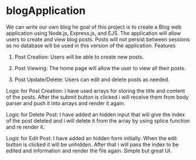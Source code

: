 # blogApplication
We can write our own blog
he goal of this project is to create a Blog web application using Node.js, Express.js, and EJS. The application will allow users to create and view blog posts. Posts will not persist between sessions as no database will be used in this version of the application. 
Features
1. Post Creation: Users will be able to create new posts.

2. Post Viewing: The home page will allow the user to view all their posts.

3. Post Update/Delete: Users can edit and delete posts as needed.

Logic for Post Creation: I have used arrays for storing the title and content of the posts.  After the submit button is clicked i will receive them from body parser and push it into arrays and render it again.



Logic for Delete Post:  I have added an hidden input that will give the index of the post deleted and i will delete it from the array by using splice function and re render it.


Logic for Edit Post: I have added an hidden form initially.  When the edit button is clicked it will be unhidden.  After that i will pass the index to be edited and information and render the file again.
Simple but great UI.
